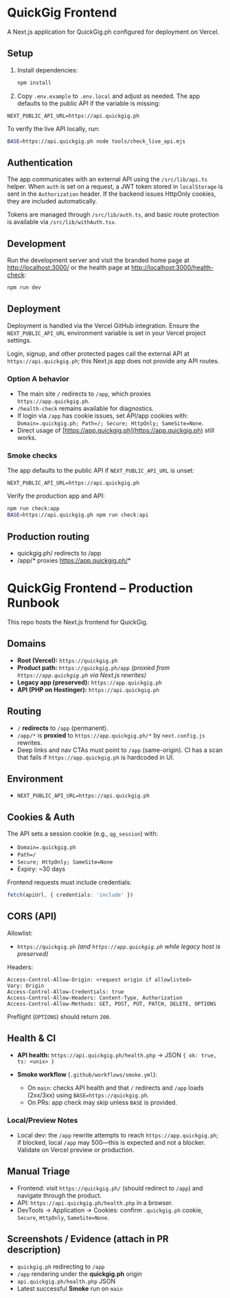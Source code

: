 # QuickGig Frontend

A Next.js application for QuickGig.ph configured for deployment on Vercel.

## Setup

1. Install dependencies:
   ```bash
   npm install
   ```
2. Copy `.env.example` to `.env.local` and adjust as needed. The app
 defaults to the public API if the variable is missing:
  ```env
  NEXT_PUBLIC_API_URL=https://api.quickgig.ph
  ```

To verify the live API locally, run:

```bash
BASE=https://api.quickgig.ph node tools/check_live_api.mjs
```

## Authentication

The app communicates with an external API using the `/src/lib/api.ts` helper. When `auth` is set on a request, a JWT token stored in `localStorage` is sent in the `Authorization` header. If the backend issues HttpOnly cookies, they are included automatically.

Tokens are managed through `/src/lib/auth.ts`, and basic route protection is available via `/src/lib/withAuth.tsx`.

## Development

Run the development server and visit the branded home page at
[http://localhost:3000/](http://localhost:3000/) or the health page at
[http://localhost:3000/health-check](http://localhost:3000/health-check):

```bash
npm run dev
```

## Deployment

Deployment is handled via the Vercel GitHub integration. Ensure the
`NEXT_PUBLIC_API_URL` environment variable is set in your Vercel project
settings.

Login, signup, and other protected pages call the external API at
`https://api.quickgig.ph`; this Next.js app does not provide any API routes.

### Option A behavior

* The main site `/` redirects to `/app`, which proxies `https://app.quickgig.ph`.
* `/health-check` remains available for diagnostics.
* If login via `/app` has cookie issues, set API/app cookies with:
  `Domain=.quickgig.ph; Path=/; Secure; HttpOnly; SameSite=None`.
* Direct usage of [https://app.quickgig.ph](https://app.quickgig.ph) still works.

### Smoke checks

The app defaults to the public API if `NEXT_PUBLIC_API_URL` is unset:

```env
NEXT_PUBLIC_API_URL=https://api.quickgig.ph
```

Verify the production app and API:

```bash
npm run check:app
BASE=https://api.quickgig.ph npm run check:api
```

## Production routing
- quickgig.ph/ redirects to /app
- /app/* proxies https://app.quickgig.ph/*

# QuickGig Frontend – Production Runbook

This repo hosts the Next.js frontend for QuickGig.

## Domains
- **Root (Vercel):** `https://quickgig.ph`
- **Product path:** `https://quickgig.ph/app` *(proxied from `https://app.quickgig.ph` via Next.js rewrites)*
- **Legacy app (preserved):** `https://app.quickgig.ph`
- **API (PHP on Hostinger):** `https://api.quickgig.ph`

## Routing
- `/` **redirects** to `/app` (permanent).
- `/app/*` is **proxied** to `https://app.quickgig.ph/*` by `next.config.js` rewrites.
- Deep links and nav CTAs must point to `/app` (same-origin). CI has a scan that fails if `https://app.quickgig.ph` is hardcoded in UI.

## Environment
- `NEXT_PUBLIC_API_URL=https://api.quickgig.ph`

## Cookies & Auth
The API sets a session cookie (e.g., `qg_session`) with:
- `Domain=.quickgig.ph`
- `Path=/`
- `Secure; HttpOnly; SameSite=None`
- Expiry: ~30 days

Frontend requests must include credentials:
```ts
fetch(apiUrl, { credentials: 'include' })
```

## CORS (API)

Allowlist:

* `https://quickgig.ph` *(and `https://app.quickgig.ph` while legacy host is preserved)*

Headers:

```
Access-Control-Allow-Origin: <request origin if allowlisted>
Vary: Origin
Access-Control-Allow-Credentials: true
Access-Control-Allow-Headers: Content-Type, Authorization
Access-Control-Allow-Methods: GET, POST, PUT, PATCH, DELETE, OPTIONS
```

Preflight (`OPTIONS`) should return `200`.

## Health & CI

* **API health:** `https://api.quickgig.ph/health.php` → JSON `{ ok: true, ts: <unix> }`
* **Smoke workflow** (`.github/workflows/smoke.yml`):

  * On `main`: checks API health and that `/` redirects and `/app` loads (2xx/3xx) using `BASE=https://quickgig.ph`.
  * On PRs: app check may skip unless `BASE` is provided.

### Local/Preview Notes

* Local dev: the `/app` rewrite attempts to reach `https://app.quickgig.ph`; if blocked, local `/app` may 500—this is expected and not a blocker. Validate on Vercel preview or production.

## Manual Triage

* Frontend: visit `https://quickgig.ph/` (should redirect to `/app`) and navigate through the product.
* API: `https://api.quickgig.ph/health.php` in a browser.
* DevTools → Application → Cookies: confirm `.quickgig.ph` cookie, `Secure`, `HttpOnly`, `SameSite=None`.

## Screenshots / Evidence (attach in PR description)

* `quickgig.ph` redirecting to `/app`
* `/app` rendering under the **quickgig.ph** origin
* `api.quickgig.ph/health.php` JSON
* Latest successful **Smoke** run on `main`

